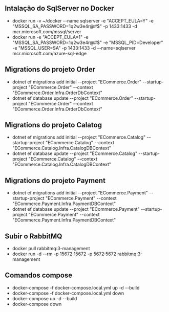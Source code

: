 
## Intalação do SqlServer no Docker
  - docker run -v ~/docker --name sqlserver -e "ACCEPT_EULA=Y" -e "MSSQL_SA_PASSWORD=1q2w3e4r@#$" -p 1433:1433 -d mcr.microsoft.com/mssql/server
  - docker run -e "ACCEPT_EULA=1" -e "MSSQL_SA_PASSWORD=1q2w3e4r@#$" -e "MSSQL_PID=Developer" -e "MSSQL_USER=SA" -p 1433:1433 -d --name=sqlserver mcr.microsoft.com/azure-sql-edge

## Migrations do projeto Order
  - dotnet ef  migrations add initial --project "ECommerce.Order" --startup-project "ECommerce.Order" --context "ECommerce.Order.Infra.OrderDbContext"
  - dotnet ef database update --project "ECommerce.Order" --startup-project "ECommerce.Order" --context "ECommerce.Order.Infra.OrderDbContext"

## Migrations do projeto Calatog
 - dotnet ef  migrations add initial --project "ECommerce.Catalog" --startup-project "ECommerce.Catalog" --context "ECommerce.Catalog.Infra.CatalogDBContext"
 - dotnet ef database update --project "ECommerce.Catalog" --startup-project "ECommerce.Catalog" --context "ECommerce.Catalog.Infra.CatalogDBContext"


## Migrations do projeto Payment
 - dotnet ef  migrations add initial --project "ECommerce.Payment" --startup-project "ECommerce.Payment" --context "ECommerce.Payment.Infra.PaymentDBContext"
 - dotnet ef database update --project "ECommerce.Payment" --startup-project "ECommerce.Payment" --context "ECommerce.Payment.Infra.PaymentDBContext"

## Subir o RabbitMQ
 - docker pull rabbitmq:3-management
 - docker run -d --rm -p 15672:15672 -p 5672:5672 rabbitmq:3-management

## Comandos compose
 - docker-compose -f docker-compose.local.yml up -d --build
 - docker-compose -f docker-compose.local.yml down
 - docker-compose up -d --build
 - docker-compose down

